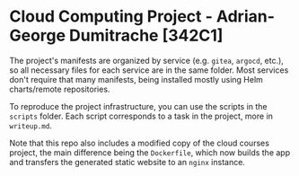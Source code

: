 # Cloud Computing Project - Adrian-George Dumitrache [342C1]

The project's manifests are organized by service (e.g. `gitea`, `argocd`,
etc.), so all necessary files for each service are in the same folder. Most
services don't require that many manifests, being installed mostly using Helm
charts/remote repositories.

To reproduce the project infrastructure, you can use the scripts in the
`scripts` folder. Each script corresponds to a task in the project, more in
`writeup.md`.

Note that this repo also includes a modified copy of the cloud courses project,
the main difference being the `Dockerfile`, which now builds the app and
transfers the generated static website to an `nginx` instance.

